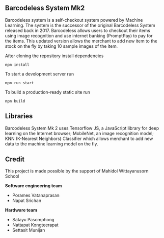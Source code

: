 ## Barcodeless System Mk2
Barcodeless system is a self-checkout system powered by Machine Learning.
The system is the successor of the original Barcodeless System released back in 2017.
Barcodeless allows users to checkout their items using image recognition and use internet banking (PromptPay) to pay for the items.
This updated version allows the merchant to add new item to the stock on the fly by taking 10 sample images of the item.

After cloning the repository install dependencies

```
npm install
```

To start a development server run

```
npm run start
```

To build a production-ready static site run

```
npm build
```

## Libraries
Barcodeless System Mk 2 uses Tensorflow JS, a JavaScript library for deep learning on the Internet browser; MobileNet, an image recognition model;
KNN (K-Nearest Neighbors) Classifier which allows merchant to add new data to the machine learning model on the fly.

## Credit
This project is made possible by the support of Mahidol Wittayanusorn School

**Software engineering team**
*  Porames Vatanaprasan
*  Napat Srichan

**Hardware team**
*  Satayu Pasomphong
*  Nattapat Kongteerapat
*  Settasit Munijan

